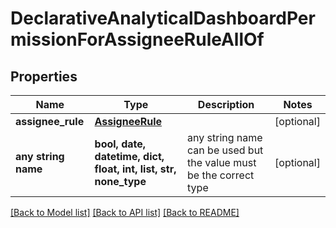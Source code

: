 # DeclarativeAnalyticalDashboardPermissionForAssigneeRuleAllOf


## Properties
Name | Type | Description | Notes
------------ | ------------- | ------------- | -------------
**assignee_rule** | [**AssigneeRule**](AssigneeRule.md) |  | [optional] 
**any string name** | **bool, date, datetime, dict, float, int, list, str, none_type** | any string name can be used but the value must be the correct type | [optional]

[[Back to Model list]](../README.md#documentation-for-models) [[Back to API list]](../README.md#documentation-for-api-endpoints) [[Back to README]](../README.md)


